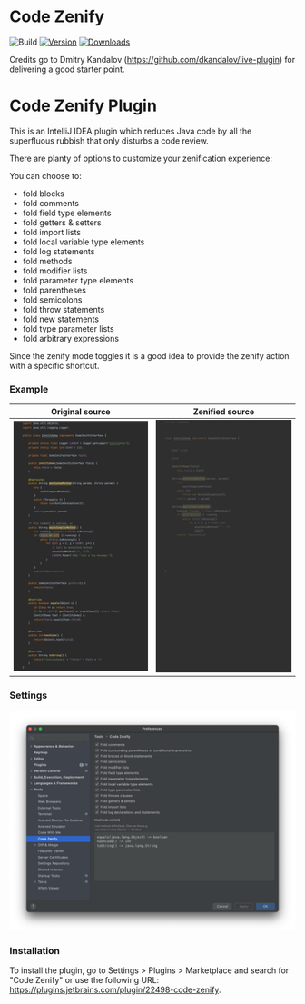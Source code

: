 # Code Zenify

![Build](https://github.com/stephan-james/de-sjd-zenify/workflows/Build/badge.svg)
[![Version](https://img.shields.io/jetbrains/plugin/v/PLUGIN_ID.svg)](https://plugins.jetbrains.com/plugin/PLUGIN_ID)
[![Downloads](https://img.shields.io/jetbrains/plugin/d/PLUGIN_ID.svg)](https://plugins.jetbrains.com/plugin/PLUGIN_ID)

Credits go to Dmitry Kandalov (https://github.com/dkandalov/live-plugin) for delivering a good starter point.

<!-- Plugin description -->

# Code Zenify Plugin

This is an IntelliJ IDEA plugin which reduces Java code by all the superfluous rubbish that only disturbs a code review.

There are planty of options to customize your zenification experience:

You can choose to:
- fold blocks
- fold comments
- fold field type elements
- fold getters & setters
- fold import lists
- fold local variable type elements
- fold log statements
- fold methods
- fold modifier lists
- fold parameter type elements
- fold parentheses
- fold semicolons
- fold throw statements
- fold new statements
- fold type parameter lists
- fold arbitrary expressions

Since the zenify mode toggles it is a good idea to provide the zenify action with a specific shortcut.

<!-- Plugin description end -->

### Example

| Original source  | Zenified source           |
|------------------|---------------------------|
| ![Before](assets/LongCode.png)    | ![After](assets/ShortCode.png) |

### Settings
![Settings](assets/Settings.png)


### Installation

To install the plugin, go to Settings > Plugins > Marketplace and search for "Code Zenify" or use the following URL: https://plugins.jetbrains.com/plugin/22498-code-zenify.
